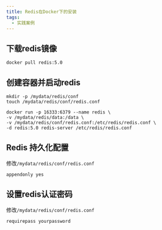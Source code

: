 ```yaml
---
title: Redis在Docker下的安装
tags: 
  - 实践案例
---
```


## 下载redis镜像

<!--more-->

```
docker pull redis:5.0
```

## 创建容器并启动redis

```
mkdir -p /mydata/redis/conf
touch /mydata/redis/conf/redis.conf

docker run -p 16333:6379 --name redis \
-v /mydata/redis/data:/data \
-v /mydata/redis/conf/redis.conf:/etc/redis/redis.conf \
-d redis:5.0 redis-server /etc/redis/redis.conf
```

## Redis 持久化配置

修改`/mydata/redis/conf/redis.conf`

```
appendonly yes
```

## 设置redis认证密码

修改`/mydata/redis/conf/redis.conf`

```
requirepass yourpassword
```
